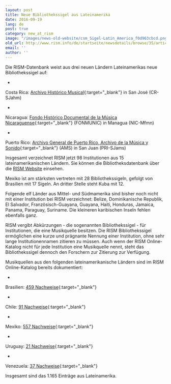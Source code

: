```yaml
---
layout: post
title: Neue Bibliothekssigel aus Lateinamerika
date: 2016-09-19
lang: de
post: true
category: new_at_rism
image: "/images/news-old-website/csm_Sigel-Latin_America_f0d963cbcd.png"
old_url: http://www.rism.info/de/startseite/newsdetails/browse/35/article/64/new-library-sigla-in-latin-america.html
email: ''
author: ''
---
```


Die RISM-Datenbank weist aus drei neuen Ländern Lateinamerikas neue Bibliothekssigel auf:

-

Costa Rica: [Archivo Histórico Musical](http://archivomusical.ucr.ac.cr/){:target="_blank"} in San José (CR-SJahm)

-

Nicaragua: [Fondo Histórico Documental de la Música Nicaraguense](http://ihnca.edu.ni/){:target="_blank"} (FONMUNIC) in Managua (NIC-Mfmn)

-

Puerto Rico: [Archivo General de Puerto Rico, Archivo de la Música y Sonido](http://www.icp.gobierno.pr/programas/archivo-general-de-puerto-rico){:target="_blank"} (AMS) in San Juan (PRI-SJams)


Insgesamt verzeichnet RISM jetzt 98 Institutionen aus 15 lateinamerikanischen Ländern. Sie können die Bibliotheksdatenbank über die [RISM Website](/community/sigla.html) einsehen.

Mexiko ist am stärksten vertreten mit 28 Bibliothekssigeln, gefolgt von Brasilien mit 17 Sigeln. An dritter Stelle steht Kuba mit 12.

Folgende elf Länder aus Mittel- und Südmamerika sind bisher noch nicht mit einer Institution bei RISM verzeichnet: Belize, Dominikanische Republik, El Salvador, Französisch-Guayana, Guayana, Haiti, Honduras, Jamaica, Panama, Paraguay, Suriname. Die kleineren karibischen Inseln fehlen ebenfalls ganz.


RISM vergibt Abkürzungen - die sogenannten Bibliothekssigel - für Institutionen, die eine Musikquelle besitzen. Die RISM Bibliothekssigel ermöglichen eine kurze und prägnante Nennung einer Institution, ohne sehr lange Institutionennamen zitieren zu müssen. Auch wenn der RISM Online-Katalog nicht für jede Institution eine Musikquelle nennt, steht das Bibliothekssigel dennoch den Forschern zur Zitierung zur Verfügung.

Musikquellen aus den folgenden lateinamerikanische Ländern sind im RISM Online-Katalog bereits dokumentiert:

-

Brasilien: [459 Nachweise](https://opac.rism.info/search?View=rism&siglum=BR-*){:target="_blank"}

-

Chile: [91 Nachweise](https://opac.rism.info/search?View=rism&siglum=RCH-*){:target="_blank"}

-

Mexiko: [557 Nachweise](https://opac.rism.info/search?View=rism&siglum=MEX-*){:target="_blank"}

-

Uruguay: [21 Nachweise](https://opac.rism.info/search?View=rism&siglum=ROU-*){:target="_blank"}

-

Venezuela: [37 Nachweise](https://opac.rism.info/search?View=rism&siglum=VE-*){:target="_blank"}


Insgesamt sind das 1.165 Einträge aus Lateinamerika.